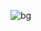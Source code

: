 ![bg](https://user-images.githubusercontent.com/46853050/175365060-69a0fce6-fbd3-4bd1-949d-d7b283a6b0f4.jpg)
